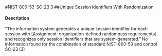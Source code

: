 #NIST-800-53-SC-23 3
##Unique Session Identifiers With Randomization
#### Description
"The information system generates a unique session identifier for each session with [Assignment: organization-defined randomness requirements] and recognizes only session identifiers that are system-generated."
No information found for the combination of standard NIST-800-53 and control SC-23 (3)

